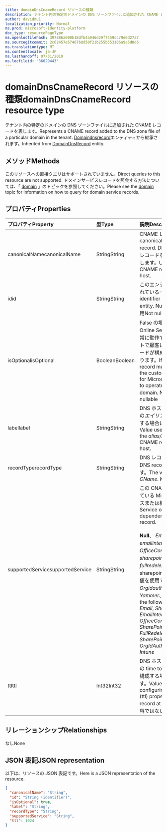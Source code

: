 ```yaml
---
title: domainDnsCnameRecord リソースの種類
description: テナント内の特定のドメインの DNS ゾーンファイルに追加された CNAME レコードを表します。 DomainDnsRecord エンティティから継承されます。
author: davidmu1
localization_priority: Normal
ms.prod: microsoft-identity-platform
doc_type: resourcePageType
ms.openlocfilehash: 397886a000b18dfb4a946d29f7459cc79e0d27a7
ms.sourcegitcommit: 2c62457e57467b8d50f21b255b553106a9a5d8d6
ms.translationtype: MT
ms.contentlocale: ja-JP
ms.lasthandoff: 07/31/2019
ms.locfileid: "36029443"
---
```

# <a name="domaindnscnamerecord-resource-type"></a><span data-ttu-id="3ee89-104">domainDnsCnameRecord リソースの種類</span><span class="sxs-lookup"><span data-stu-id="3ee89-104">domainDnsCnameRecord resource type</span></span>

<span data-ttu-id="3ee89-105">テナント内の特定のドメインの DNS ゾーンファイルに追加された CNAME レコードを表します。</span><span class="sxs-lookup"><span data-stu-id="3ee89-105">Represents a CNAME record added to the DNS zone file of a particular domain in the tenant.</span></span> <span data-ttu-id="3ee89-106">[Domaindnsrecord](domaindnsrecord.md)エンティティから継承されます。</span><span class="sxs-lookup"><span data-stu-id="3ee89-106">Inherited from [DomainDnsRecord](domaindnsrecord.md) entity.</span></span>


## <a name="methods"></a><span data-ttu-id="3ee89-107">メソッド</span><span class="sxs-lookup"><span data-stu-id="3ee89-107">Methods</span></span>
<span data-ttu-id="3ee89-108">このリソースへの直接クエリはサポートされていません。</span><span class="sxs-lookup"><span data-stu-id="3ee89-108">Direct queries to this resource are not supported.</span></span> <span data-ttu-id="3ee89-109">ドメインサービスレコードを照会する方法については、「 [domain](domain.md) 」のトピックを参照してください。</span><span class="sxs-lookup"><span data-stu-id="3ee89-109">Please see the [domain](domain.md) topic for information on how to query for domain service records.</span></span>

## <a name="properties"></a><span data-ttu-id="3ee89-110">プロパティ</span><span class="sxs-lookup"><span data-stu-id="3ee89-110">Properties</span></span>
| <span data-ttu-id="3ee89-111">プロパティ</span><span class="sxs-lookup"><span data-stu-id="3ee89-111">Property</span></span>     | <span data-ttu-id="3ee89-112">型</span><span class="sxs-lookup"><span data-stu-id="3ee89-112">Type</span></span>   |<span data-ttu-id="3ee89-113">説明</span><span class="sxs-lookup"><span data-stu-id="3ee89-113">Description</span></span>|
|:---------------|:--------|:----------|
|<span data-ttu-id="3ee89-114">canonicalName</span><span class="sxs-lookup"><span data-stu-id="3ee89-114">canonicalName</span></span>|<span data-ttu-id="3ee89-115">String</span><span class="sxs-lookup"><span data-stu-id="3ee89-115">String</span></span>| <span data-ttu-id="3ee89-116">CNAME レコードの標準名。</span><span class="sxs-lookup"><span data-stu-id="3ee89-116">The canonical name of the CNAME record.</span></span> <span data-ttu-id="3ee89-117">DNS ホストで CNAME レコードを構成するために使用します。</span><span class="sxs-lookup"><span data-stu-id="3ee89-117">Used to configure the CNAME record at the DNS host.</span></span> |
|<span data-ttu-id="3ee89-118">id</span><span class="sxs-lookup"><span data-stu-id="3ee89-118">id</span></span>|<span data-ttu-id="3ee89-119">String</span><span class="sxs-lookup"><span data-stu-id="3ee89-119">String</span></span>| <span data-ttu-id="3ee89-120">このエンティティに割り当てられている一意の識別子。</span><span class="sxs-lookup"><span data-stu-id="3ee89-120">Unique identifier assigned to this entity.</span></span> <span data-ttu-id="3ee89-121">Null 非許容、読み取り専用</span><span class="sxs-lookup"><span data-stu-id="3ee89-121">Not nullable, Read-only</span></span>|
|<span data-ttu-id="3ee89-122">isOptional</span><span class="sxs-lookup"><span data-stu-id="3ee89-122">isOptional</span></span>|<span data-ttu-id="3ee89-123">Boolean</span><span class="sxs-lookup"><span data-stu-id="3ee89-123">Boolean</span></span>| <span data-ttu-id="3ee89-124">False の場合は、Microsoft Online Services がドメインで正常に動作するように、DNS ホストで顧客によって CNAME レコードが構成されている必要があります。</span><span class="sxs-lookup"><span data-stu-id="3ee89-124">If false, the CNAME record must be configured by the customer at the DNS host for Microsoft Online Services to operate correctly with the domain.</span></span> <span data-ttu-id="3ee89-125">Null 許容ではない</span><span class="sxs-lookup"><span data-stu-id="3ee89-125">Not nullable</span></span> |
|<span data-ttu-id="3ee89-126">label</span><span class="sxs-lookup"><span data-stu-id="3ee89-126">label</span></span>|<span data-ttu-id="3ee89-127">String</span><span class="sxs-lookup"><span data-stu-id="3ee89-127">String</span></span>| <span data-ttu-id="3ee89-128">DNS ホストで CNAME レコードの*エイリアス/ホスト/名前*を構成する場合に使用される値です。</span><span class="sxs-lookup"><span data-stu-id="3ee89-128">Value used when configuring the *alias/host/name* of the CNAME record at the DNS host.</span></span> |
|<span data-ttu-id="3ee89-129">recordType</span><span class="sxs-lookup"><span data-stu-id="3ee89-129">recordType</span></span>|<span data-ttu-id="3ee89-130">String</span><span class="sxs-lookup"><span data-stu-id="3ee89-130">String</span></span>| <span data-ttu-id="3ee89-131">DNS レコードの種類。</span><span class="sxs-lookup"><span data-stu-id="3ee89-131">Type of DNS record.</span></span> <span data-ttu-id="3ee89-132">値は常に*CName*です。</span><span class="sxs-lookup"><span data-stu-id="3ee89-132">The value is always *CName*.</span></span> <span data-ttu-id="3ee89-133">Key</span><span class="sxs-lookup"><span data-stu-id="3ee89-133">Key</span></span>|
|<span data-ttu-id="3ee89-134">supportedService</span><span class="sxs-lookup"><span data-stu-id="3ee89-134">supportedService</span></span>|<span data-ttu-id="3ee89-135">String</span><span class="sxs-lookup"><span data-stu-id="3ee89-135">String</span></span>| <span data-ttu-id="3ee89-136">この CNAME レコードに依存している Microsoft Online サービスまたは機能。</span><span class="sxs-lookup"><span data-stu-id="3ee89-136">Microsoft Online Service or feature that has a dependency on this CNAME record.</span></span></br></br><span data-ttu-id="3ee89-137">**Null**、 *Email*、 *Sharepoint*、 *emailinternalrelayonly*、 *OfficeCommunicationsOnline*、 *sharepointdefaultdomain*、 *fullredelegation*、sharepointpublic のいずれかの値を使用できます。 \*\*、 *Orgidauthentication*、 *Yammer*、 *Intune*</span><span class="sxs-lookup"><span data-stu-id="3ee89-137">Can be one of the following values: **null**, *Email*, *Sharepoint*, *EmailInternalRelayOnly*, *OfficeCommunicationsOnline*, *SharePointDefaultDomain*, *FullRedelegation*, *SharePointPublic*, *OrgIdAuthentication*, *Yammer*, *Intune*</span></span>|
|<span data-ttu-id="3ee89-138">ttl</span><span class="sxs-lookup"><span data-stu-id="3ee89-138">ttl</span></span>|<span data-ttu-id="3ee89-139">Int32</span><span class="sxs-lookup"><span data-stu-id="3ee89-139">Int32</span></span>| <span data-ttu-id="3ee89-140">DNS ホストで CNAME レコードの time to live (ttl) プロパティを構成する場合に使用する値です。</span><span class="sxs-lookup"><span data-stu-id="3ee89-140">Value to use when configuring the time-to-live (ttl) property of the CNAME record at the DNS host.</span></span> <span data-ttu-id="3ee89-141">Null 許容ではない</span><span class="sxs-lookup"><span data-stu-id="3ee89-141">Not nullable</span></span> |

## <a name="relationships"></a><span data-ttu-id="3ee89-142">リレーションシップ</span><span class="sxs-lookup"><span data-stu-id="3ee89-142">Relationships</span></span>
<span data-ttu-id="3ee89-143">なし</span><span class="sxs-lookup"><span data-stu-id="3ee89-143">None</span></span>


## <a name="json-representation"></a><span data-ttu-id="3ee89-144">JSON 表記</span><span class="sxs-lookup"><span data-stu-id="3ee89-144">JSON representation</span></span>
<span data-ttu-id="3ee89-145">以下は、リソースの JSON 表記です。</span><span class="sxs-lookup"><span data-stu-id="3ee89-145">Here is a JSON representation of the resource.</span></span>

<!-- {
  "blockType": "resource",
  "baseType": "microsoft.graph.domainDnsRecord",
  "optionalProperties": [

  ],
  "@odata.type": "microsoft.graph.domainDnsCnameRecord"
}-->

```json
{
  "canonicalName": "String",
  "id": "String (identifier)",
  "isOptional": true,
  "label": "String",
  "recordType": "String",
  "supportedService": "String",
  "ttl": 1024
}

```

<!-- uuid: 8fcb5dbc-d5aa-4681-8e31-b001d5168d79
2015-10-25 14:57:30 UTC -->
<!-- {
  "type": "#page.annotation",
  "description": "domainDnsCnameRecord resource",
  "keywords": "",
  "section": "documentation",
  "tocPath": ""
}-->
